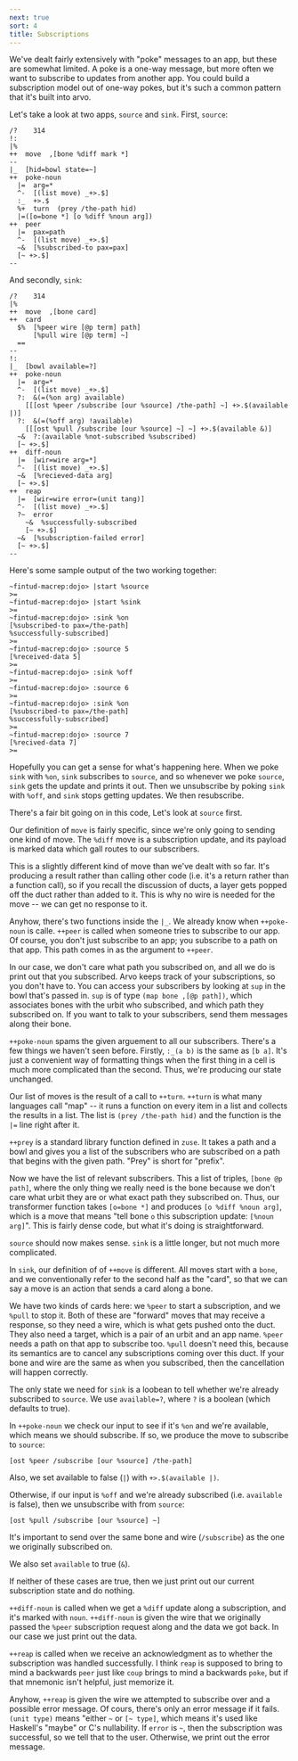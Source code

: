 ```yaml
---
next: true
sort: 4
title: Subscriptions
---
```


We've dealt fairly extensively with "poke" messages to an app,
but these are somewhat limited.  A poke is a one-way message, but
more often we want to subscribe to updates from another app.  You
could build a subscription model out of one-way pokes, but it's
such a common pattern that it's built into arvo.

Let's take a look at two apps, `source` and `sink`.  First,
`source`:

```
/?    314
!:
|%
++  move  ,[bone %diff mark *]
--
|_  [hid=bowl state=~]
++  poke-noun
  |=  arg=*
  ^-  [(list move) _+>.$]
  :_  +>.$
  %+  turn  (prey /the-path hid)
  |=([o=bone *] [o %diff %noun arg])
++  peer
  |=  pax=path
  ^-  [(list move) _+>.$]
  ~&  [%subscribed-to pax=pax]
  [~ +>.$]
--
```

And secondly, `sink`:

```
/?    314
|%
++  move  ,[bone card]
++  card
  $%  [%peer wire [@p term] path]
      [%pull wire [@p term] ~]
  ==
--
!:
|_  [bowl available=?]
++  poke-noun
  |=  arg=*
  ^-  [(list move) _+>.$]
  ?:  &(=(%on arg) available)
    [[[ost %peer /subscribe [our %source] /the-path] ~] +>.$(available |)]
  ?:  &(=(%off arg) !available)
    [[[ost %pull /subscribe [our %source] ~] ~] +>.$(available &)]
  ~&  ?:(available %not-subscribed %subscribed)
  [~ +>.$]
++  diff-noun
  |=  [wir=wire arg=*]
  ^-  [(list move) _+>.$]
  ~&  [%recieved-data arg]
  [~ +>.$]
++  reap
  |=  [wir=wire error=(unit tang)]
  ^-  [(list move) _+>.$]
  ?~  error
    ~&  %successfully-subscribed
    [~ +>.$]
  ~&  [%subscription-failed error]
  [~ +>.$]
--
```

Here's some sample output of the two working together:

```
~fintud-macrep:dojo> |start %source
>=
~fintud-macrep:dojo> |start %sink
>=
~fintud-macrep:dojo> :sink %on
[%subscribed-to pax=/the-path]
%successfully-subscribed]
>=
~fintud-macrep:dojo> :source 5
[%received-data 5]
>=
~fintud-macrep:dojo> :sink %off
>=
~fintud-macrep:dojo> :source 6
>=
~fintud-macrep:dojo> :sink %on
[%subscribed-to pax=/the-path]
%successfully-subscribed]
>=
~fintud-macrep:dojo> :source 7
[%recived-data 7]
>=
```

Hopefully you can get a sense for what's happening here.  When we
poke `sink` with `%on`, `sink` subscribes to `source`, and so
whenever we poke `source`, `sink` gets the update and prints it
out.  Then we unsubscribe by poking `sink` with `%off`, and
`sink` stops getting updates.  We then resubscribe.

There's a fair bit going on in this code,  Let's look at `source`
first.

Our definition of `move` is fairly specific, since we're only
going to sending one kind of move.  The `%diff` move is a
subscription update, and its payload is marked data which gall
routes to our subscribers.

This is a slightly different kind of move than we've dealt with
so far.  It's producing a result rather than calling other code
(i.e. it's a return rather than a function call), so if you
recall the discussion of ducts, a layer gets popped off the duct
rather than added to it.  This is why no wire is needed for the
move -- we can get no response to it.

Anyhow, there's two functions inside the `|_`.  We already know
when `++poke-noun` is calle.  `++peer` is called when someone
tries to subscribe to our app.  Of course, you don't just
subscribe to an app; you subscribe to a path on that app.  This
path comes in as the argument to `++peer`.

In our case, we don't care what path you subscribed on, and all
we do is print out that you subscribed.  Arvo keeps track of your
subscriptions, so you don't have to.  You can access your
subscribers by looking at `sup` in the bowl that's passed in.
`sup` is of type `(map bone ,[@p path])`, which associates bones
with the urbit who subscribed, and which path they subscribed on.
If you want to talk to your subscribers, send them messages along
their bone.

`++poke-noun` spams the given arguement to all our subscribers.
There's a few things we haven't seen before.  Firstly, `:_(a b)`
is the same as `[b a]`.  It's just a convenient way of formatting
things when the first thing in a cell is much more complicated
than the second.  Thus, we're producing our state unchanged.

Our list of moves is the result of a call to `++turn`.  `++turn`
is what many languages call "map" -- it runs a function on every
item in a list and collects the results in a list.  The list is
`(prey /the-path hid)` and the function is the `|=` line right
after it.

`++prey` is a standard library function defined in `zuse`.  It
takes a path and a bowl and gives you a list of the subscribers
who are subscribed on a path that begins with the given path.
"Prey" is short for "prefix".

Now we have the list of relevant subscribers.  This a list of
triples, `[bone @p path]`, where the only thing we really need is
the bone because we don't care what urbit they are or what exact
path they subscribed on.  Thus, our transformer function takes
`[o=bone *]` and produces `[o %diff %noun arg]`, which is a move
that means "tell bone `o` this subscription update:  `[%noun
arg]`".  This is fairly dense code, but what it's doing is
straightforward.

`source` should now makes sense.  `sink` is a little longer, but
not much more complicated.

In `sink`, our definition of of `++move` is different.  All moves
start with a `bone`, and we conventionally refer to the second
half as the "card", so that we can say a move is an action that
sends a card along a bone.

We have two kinds of cards here:  we `%peer` to start a
subscription, and we `%pull` to stop it.  Both of these are
"forward" moves that may receive a response, so they need a wire,
which is what gets pushed onto the duct.  They also need a
target, which is a pair of an urbit and an app name.  `%peer`
needs a path on that app to subscribe too.  `%pull` doesn't need
this, because its semantics are to cancel any subscriptions
coming over this duct.  If your bone and wire are the same as
when you subscribed, then the cancellation will happen correctly.

The only state we need for `sink` is a loobean to tell whether
we're already subscribed to `source`.  We use `available=?`,
where `?` is a boolean (which defaults to true).

In `++poke-noun` we check our input to see if it's `%on` and
we're available, which means we should subscribe.  If so, we
produce the move to subscribe to `source`:

```
[ost %peer /subscribe [our %source] /the-path]
```

Also, we set available to false (`|`) with `+>.$(available |)`.

Otherwise, if our input is `%off` and we're already subscribed
(i.e. `available` is false), then we unsubscribe with from
`source`:

```
[ost %pull /subscribe [our %source] ~]
```

It's important to send over the same bone and wire (`/subscribe`)
as the one we originally subscribed on.

We also set `available` to true (`&`).

If neither of these cases are true, then we just print out our
current subscription state and do nothing.

`++diff-noun` is called when we get a `%diff` update along a
subscription, and it's marked with `noun`.  `++diff-noun` is
given the wire that we originally passed the `%peer`
subscription request along and the data we got back.  In our case
we just print out the data.

`++reap` is called when we receive an acknowledgment as to
whether the subscription was handled successfully.  I think
`reap` is supposed to bring to mind a backwards `peer` just like
`coup` brings to mind a backwards `poke`, but if that mnemonic
isn't helpful, just memorize it.

Anyhow, `++reap` is given the wire we attempted to subscribe over
and a possible error message.  Of cours, there's only an error
message if it fails.  `(unit type)` means "either `~` or `[~
type]`, which means it's used like Haskell's "maybe" or C's
nullability.  If `error` is `~`, then the subscription was
successful, so we tell that to the user.  Otherwise, we print out
the error message.
